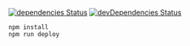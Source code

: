 [![dependencies Status](https://david-dm.org/dsyncerek/steam-auth-codes/status.svg)](https://david-dm.org/dsyncerek/steam-auth-codes)
[![devDependencies Status](https://david-dm.org/dsyncerek/steam-auth-codes/dev-status.svg)](https://david-dm.org/dsyncerek/steam-auth-codes?type=dev)


```
npm install
npm run deploy
```
